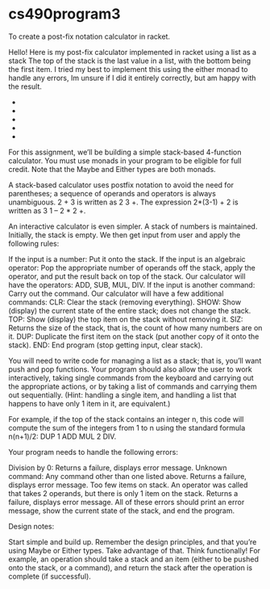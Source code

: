 # cs490program3
To create a post-fix notation calculator in racket.

Hello! Here is my post-fix calculator implemented in racket using a list as a stack
The top of the stack is the last value in a list, with the bottom being the first item.
I tried my best to implement this using the either monad to handle any errors, Im unsure if I did it entirely correctly, but am happy with the result.

-
-
-
-
-

For this assignment, we’ll be building a simple stack-based 4-function calculator. You must use monads in your program to be eligible for full credit. Note that the Maybe and Either types are both monads.

A stack-based calculator uses postfix notation to avoid the need for parentheses; a sequence of operands and operators is always unambiguous. 2 + 3 is written as 2 3 +. The expression 2*(3-1) + 2 is written as 3 1 – 2 * 2 +.


An interactive calculator is even simpler. A stack of numbers is maintained. Initially, the stack is empty. We then get input from user and apply the following rules:

If the input is a number: Put it onto the stack.
If the input is an algebraic operator: Pop the appropriate number of operands off the stack, apply the operator, and put the result back on top of the stack. Our calculator will have the operators: ADD, SUB, MUL, DIV.
If the input is another command: Carry out the command. Our calculator will have a few additional commands:
CLR: Clear the stack (removing everything).
SHOW: Show (display) the current state of the entire stack; does not change the stack.
TOP: Show (display) the top item on the stack without removing it.
SIZ: Returns the size of the stack, that is, the count of how many numbers are on it.
DUP: Duplicate the first item on the stack (put another copy of it onto the stack).
END: End program (stop getting input, clear stack).
 

You will need to write code for managing a list as a stack; that is, you’ll want push and pop functions. Your program should also allow the user to work interactively, taking single commands from the keyboard and carrying out the appropriate actions, or by taking a list of commands and carrying them out sequentially. (Hint: handling a single item, and handling a list that happens to have only 1 item in it, are equivalent.)

For example, if the top of the stack contains an integer n, this code will compute the sum of the integers from 1 to n using the standard formula n(n+1)/2: DUP 1 ADD MUL 2 DIV.

Your program needs to handle the following errors:

Division by 0: Returns a failure, displays error message.
Unknown command: Any command other than one listed above. Returns a failure, displays error message.
Too few items on stack. An operator was called that takes 2 operands, but there is only 1 item on the stack. Returns a failure, displays error message.
All of these errors should print an error message, show the current state of the stack, and end the program.

 

Design notes:

Start simple and build up.
Remember the design principles, and that you’re using Maybe or Either types. Take advantage of that.
Think functionally! For example, an operation should take a stack and an item (either to be pushed onto the stack, or a command), and return the stack after the operation is complete (if successful).
